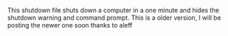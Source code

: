 This shutdown file shuts down a computer in a one minute and hides the shutdown warning and command prompt. This is a older version, I will be posting the newer one soon thanks to aleff
